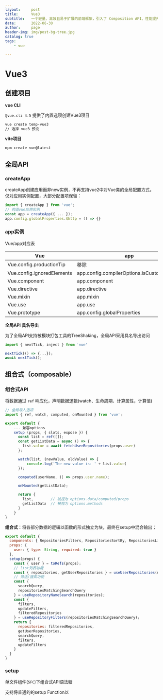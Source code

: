 ```yaml
---
layout:     post
title:      Vue3
subtitle:   一个轻量、高效且易于扩展的前端框架，引入了 Composition API、性能提升和更灵活的组件系统，适合构建现代化的用户界面。
date:       2022-06-30
author:     page
header-img: img/post-bg-tree.jpg
catalog: true
tags:
    - vue

---
```


# Vue3

## 创建项目

**vue CLI**

`@vue.cli 4.5` 提供了内置选项创建Vue3项目

```bash
vue create temp-vue3
// 选择 vue3 预设
```

**vite项目**

```ts
npm create vue@latest
```

## 全局API

### createApp

createApp创建应用而非new实例，不再支持vue2中对Vue类的全局配置方式，仅对应用实例配置，大部分配置项保留：

```js
import { createApp } from 'vue';
// 构造vue应用实例
const app = createApp({ ... });
app.config.globalProperties.$http = () => {}
```

### app实例

Vue/app对应表

| Vue                        | app                                        |
| -------------------------- | ------------------------------------------ |
| Vue.config.productionTip   | 移除                                         |
| Vue.config.ignoredElements | app.config.compilerOptions.isCustomElement |
| Vue.component              | app.component                              |
| Vue.directive              | app.directive                              |
| Vue.mixin                  | app.mixin                                  |
| Vue.use                    | app.use                                    |
| Vue.prototype              | app.config.globalProperties                |

**全局API 具名导出**

为了全局API支持被模块打包工具的TreeShaking，全局API采用具名导出访问

```js
import { nextTick, inject } from 'vue'

nextTick(() => {...});
await nextTick();
```

## 组合式（composable）

### 组合式API

将数据通过 `ref` 响应化，声明数据逻辑(watch、生命周期、计算属性，计算值)

```js
// 全局导入选项
import { ref, watch, computed, onMounted } from 'vue';

export default {
    ... 兼容options
    setup (props, { slots, expose }) {
      const list = ref([]);
      const getListData = async () => {
        list.value = await fetchUserRepositories(props.user)
      };

      watch(list, (newValue, oldValue) => {
          console.log('The new value is: ' + list.value)
      });

      computed(userName, () => props.user.name);

      onMounted(getListData);

      return {
        list,        // 被视为 options.data/computed/props
        getListData  // 被视为 options.methods
      }
    }
}
```

**组合式**：将各部分数据的逻辑以函数的形式独立为块，最终在setup中混合输出；

```js
export default {
  components: { RepositoriesFilters, RepositoriesSortBy, RepositoriesList },
  props: {
    user: { type: String, required: true }
  },
  setup(props) {
    const { user } = toRefs(props);
    // list列表功能
    const { repositories, getUserRepositories } = useUserRepositories(user);
    // 筛选/搜索功能
    const {
      searchQuery,
      repositoriesMatchingSearchQuery
    } = useRepositoryNameSearch(repositories);
    const {
      filters,
      updateFilters,
      filteredRepositories
    } = useRepositoryFilters(repositoriesMatchingSearchQuery);
    return {
      repositories: filteredRepositories,
      getUserRepositories,
      searchQuery,
      filters,
      updateFilters
    }
  }
} 
```

### setup

单文件组件(`SFC`)下组合式API语法糖

支持将普通的的setup Function以 **<script>** 标签内书写，访问局部作用域且每被引用都会执行；

```html
<template>
    <div>{{ msg }}</div>
    <Comp v-directive-bind />
</template>

<script setup>
    // 顶层变量暴露于模板
    import { ref } from 'vue';
    import Comp from './Comp.vue';
    let msg = ref('tip message');
    let list = ref([]);
    // 允许函数作为自定义指令
    const vDirectiveBind = {
      beforeMount(){ ... }, 
      ...
    };
    // vue选项声明
    const props = defineProps({
      foo: String
    });
    const emit = defineEmits(['change', 'delete']);
    // <script setup> 内访问 $slot $attrs
    const slots = useSlots();
    const attrs = useAttrs();
    // 仅通过defineExpose暴露的属性，可被外部调用$parent/children访问
    defineExpose({ list, foo });
    // <script setup> 内支持顶层async/await
    list.value = await this.$http.getList(params);
</script>
```

### hook

组合式函数，利用 Vue 的组合式 API 来封装和复用 **有状态逻辑** 的函数；

## 生命周期

`destroyed` 更名为`onUnmounted`

`beforeDestroy` 更名为 `onBeforeUnmount`

**生命周期事件**

```html
// @hook更改为@vnode
<template>
  <child-component @vnode-updated="onUpdated">
</template>
```

## v-model

移除了 `v-bind/:attr.sync` 写法，将其集成至 `v-model`；

`v-model` 的默认 prop 由 value 变为 `modelValue`，且支持添加自定义修饰符；

```vue
<user-form v-model:title="formTitle" v-model="formData" />

// 等价于

<user-form
  :title="formTitle" 
  @update:title="v => formTitle = v" 
  :modelValue="formData"
  @update:modelValue="v => formData= v" 
/>
```

**注：** 

`emit("update:modelValue", [...list, item])` 更新引用类型数组项，需 `reactive(item)` 使其立即作为可响应值

`emit` 发射后，监听处理将在下次 `nextTick` 时机才会统一执行

## 自定义事件

- 任何情况必须声明事件选项emit
- 任何情况必须声明props，即需要访问的传递值 

## 指令

**生命周期**

```js
// 指令生命周期与组件生命周期一致
const vMyDirective = {
  created(el, binding, vnode, prevVnode) {
      // binding.instance访问组件实例，vnode访问组件虚拟节点
      const vm = binding.instance;
  }, // 新增
  beforeMount() {},
  mounted() {},
  beforeUpdate() {}, // 新增
  updated() {},
  beforeUnmount() {}, // 新增
  unmounted() {}
}

// 模板语法直接使用 v-my-directive
```

## template

### 多根节点支持

片段即支持多根节点的组件，但需要求开发者显式定义 attribute 分布节点；

```html
<template>
  <header>...</header>
  <main v-bind="$attrs">...</main>
  <footer>...</footer>
</template>
```

### teleport

vue3新增内置组件，teleport实现了UI结构不再作为Vue逻辑组件结构体现

允许指定Vue组件的UI部分/全部内容在页面的其它位置展现；

```html
<teleport :to="'#el'/'body'">
    <child-component name="John" />
</teleport>
```

### <template key>

template支持绑定key标识

且会为`v-if` `v-else-if` `v-else` 自动生成key，不再需要手动添加 `key` 以不被重用；

### v-if/v-for

**`v-if` 优先级高于 `v-for`**

## 组件

### 引用

```html
<script setup>
  const comp1 = ref(null) // 对comp引用
</script>

<template>
  <comp ref="comp1"/>
</template>
```

### 异步组件

```js
// 不再支持
const comp = () => import('./comp.vue');
const asyncModal = {
  component: () => import('./Modal.vue'),
  delay: 200,
  timeout: 3000,
  error: ErrorComponent,
  loading: LoadingComponent
}

// 改为显示定义
import { defineAsyncComponent } from 'vue'
const comp = defineAsyncComponent(() => import('./comp.vue'));
const asyncModal = defineAsyncComponent({
  loader: () => import('./Modal.vue'),
  delay: 200,
  timeout: 3000,
  error: ErrorComponent,
  loading: LoadingComponent
})
```

### Suspense

`<Suspense />` 组件实际上是一个提升用户友好度的组件，当如果你在渲染时遇到异步依赖项 (异步组件或者具有 async setup组件)，它将等到所有异步依赖项解析完成时再显示默认插槽。

### $attr

`class`、`style` 属性也会存在于 `$attr` 上，所以也会受到 `inheritAttr` 控制；`$listeners`成为了 `$attrs` 对象一部分

```html
<comp @success="handle"></comp>
// 如comp内 $emits 选项未接收handle，则作为原生事件绑定给内层元素上
// $attrs.onSuccess
```

### defineOptions

可用于声明组件选项

```html
<script setup>
  defineOptions({ inheritAttrs: false, customOptions: { /* ... */ } })
</script>
```

## 拓展

### 响应式

`markRow(value)`：标记一个值作为原数据存在，使响应式不作反应

`shadowRow(value)`：创建一个浅层响应式值，值内部修改不作反应 

### 渲染函数（render）

vue提供了一个 `h()` 函数用于创建 vnodes，默认接受3个参数：

```js
// 完整参数签名
function h(
  type: string | Component,
  props?: object | null,
  children?: Children | Slot | Slots
): VNode
```

配合 `setup` 返回渲染函数使用

```js
import { useViewable } from "./useViewable.js";
import { ref, reactive, h, defineComponent } from "vue";

export const UseViewable = defineComponent({
  name: "UseViewable",
  props: {
    containerElement: {
      type: Object,
      default: null,
      validator(value) {
        return value instanceof Element;
      },
    },
    initialSizePercentage: { type: Number, default: 1 },
    scaleStep: { type: Number, default: 0.02 },
    onDrag: { type: Function, default: () => {} },
    onScale: { type: Function, default: () => {} },
  },
  setup(props, { slots, expose }) {
    const target = ref(null);
    const data = reactive(useViewable(target, { ...props }));
    expose(data);
    return () =>
      h(
        "div",
        { ref: target, style: data.style },
        slots.default ? slots.default(data) : []
      );
  },
});
```

## 单文件样式

**作用域样式 scoped**

```scss
// 深度选择器 :deep() 
// 代替 ::v-deep
.comp :deep(.el-form){
  margin-bottom: 24px;
}
// 插槽选择器 :slotted
:slotted(.item) {
  width: 240px;
}
// 全局选择器 :global
:global(.piker-popover) {
  padding: 24px;
}
```

**[CSS Modules](https://github.com/css-modules/css-modules)**

`<style module>` 标签会被作为 CSS Modules，暴露的 `$style` 对象包含module声明的CSS类；

```html
<template>
  <p :class="$style.collapse">
    There is some content...
  </p>
  <div class="box">
    <div class="$box.title">Title 1</div>
  </div>    
</template>

<!-- setup 中使用 -->
<script>
    import { useCssModule } from 'vue'
    export default {
      setup {
        const $style = useCssModule();
        const getTitleClassName = () => $style[`title${i}`];
        return { getTitleClassName };
      }
    }
</script>
<script setup>
    import { useCssModule } from 'vue'
    const $boxStyle = useCssModule('box');
    const getTitleClassName = () => $style[`title${i}`];
</script>

<style module>
    .collapse {
      height: 120px;
      overflow: hidden;
    }
</style>
<style module="box">
    .title {
      font-size: 24px;
      font-weight: bold;
    }
</style>
```

**动态CSS**

```html
<script>
    const colors = ['red', 'green', 'blue']; 
    export default {
        ...
        computed: {
            color(){
                return colors[this.index];
            }
        }
    }
</script>

<script setup>
    const colors = ['red', 'green', 'blue']; 
    const color = () => colors[this.index];
</script>

<style scoped>
    .text {
      color: v-bind(color);
    }
    .test {
      color: v-bind(theme.color);
    }
</style> 
```

## 移除项

### extend

```js
// vue2
const Comp = Vue.extend(comp);
new Comp().$mount('#el');

// vue3
Vue.createApp(comp).mount('#el');
```

### `v-on.native`

新增 `emits` 选项定义子组件真正会被触发的事件

否则作为 native 事件监听( `inheirtAttr: false` 情况外)

### 事件API

`vm.$on|$off|$once` 事件API移除，事件总线`$eventBus` 使用第三方库 `mitt代替`

```js
// eventBus.js
import emitter from 'tiny-emitter/instance'

export default {
  $on: (...args) => emitter.on(...args),
  $once: (...args) => emitter.once(...args),
  $off: (...args) => emitter.off(...args),
  $emit: (...args) => emitter.emit(...args),
}
```

## 生态

### Vue Router

**createRouter**

```js
// import Router from 'vue-router'
import { createRouter } from 'vue-router'

const router = createRouter({
  // ...
})
```

**`history`**

```js
import { createRouter, createWebHistory } from 'vue-router'
// 还有 createWebHashHistory 和 createMemoryHistory
createRouter({
  history: createWebHistory('/base-directory/'), // 替代mode，旧的base选项改为传入参数
  routes: [],
})
```

**通配符路由**

```js
{ path: '/:pathMatch(.*)*', name: 'not-found', component: NotFound }
```

**`router.match` 改为 `router.resolve`**

**带有空 `path` 的命名子路由不再添加斜线**

### Vuex

**createStore**

```js
// store/index.js
import { createStore } from 'vuex'
export const store = createStore({
  state () {
    return { ... }
  }
})

// main.js
import { createApp } from 'vue'
import { store } from './store'
import App from './App.vue'
const app = createApp(App)
app.use(store)
app.mount('#app')
```

**useStore**

vuex 4 为组件的 `setup` 钩子函数提供 `useStore`

```js
import { useStore } from 'vuex'

export default {
  setup () {
    const store = useStore();
    const componentData = computed(() => store.getters['component/componentData']);
    const ACTIVE_COMPONENT = (payload) =>
    store.commit('component/ACTIVE_COMPONENT', payload);
  }
}
```
